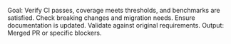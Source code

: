 Goal: Verify CI passes, coverage meets thresholds, and benchmarks are satisfied. Check breaking changes and migration needs. Ensure documentation is updated. Validate against original requirements. Output: Merged PR or specific blockers.